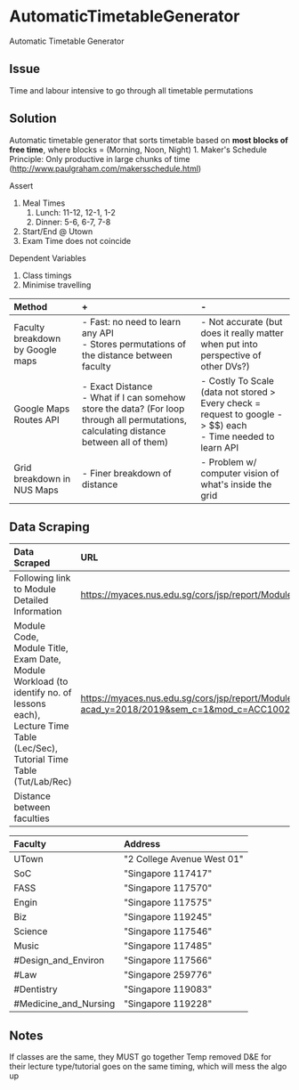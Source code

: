 # AutomaticTimetableGenerator
Automatic Timetable Generator

## Issue
Time and labour intensive to go through all timetable permutations

## Solution
Automatic timetable generator that sorts timetable based on **most blocks of free time**, where blocks = (Morning, Noon, Night)
    1. Maker's Schedule Principle: Only productive in large chunks of time (http://www.paulgraham.com/makersschedule.html)

Assert

1. Meal Times
    1. Lunch: 11-12, 12-1, 1-2
    2. Dinner: 5-6, 6-7, 7-8
2. Start/End @ Utown
3. Exam Time does not coincide

Dependent Variables
1. Class timings
2. Minimise travelling

Method| +| -
:---|:---|:---
Faculty breakdown by Google maps| - Fast: no need to learn any API <br /> - Stores permutations of the distance between faculty| - Not accurate (but does it really matter when put into perspective of other DVs?)
Google Maps Routes API| - Exact Distance <br /> - What if I can somehow store the data? (For loop through all permutations, calculating distance between all of them)| - Costly To Scale (data not stored > Every check = request to google -> $$) each <br /> - Time needed to learn API 
Grid breakdown in NUS Maps| - Finer breakdown of distance | - Problem w/ computer vision of what's inside the grid

## Data Scraping
Data Scraped| URL
:---|:---
Following link to Module Detailed Information| https://myaces.nus.edu.sg/cors/jsp/report/ModuleInfoListing.jsp|
Module Code, Module Title, Exam Date, Module Workload (to identify no. of lessons each), Lecture Time Table (Lec/Sec), Tutorial Time Table (Tut/Lab/Rec)| https://myaces.nus.edu.sg/cors/jsp/report/ModuleDetailedInfo.jsp?acad_y=2018/2019&sem_c=1&mod_c=ACC1002#TutorialTimeTable
Distance between faculties| 

Faculty|Address
:---|:---
UTown|"2 College Avenue West 01"
SoC|"Singapore 117417"
FASS|"Singapore 117570"
Engin|"Singapore 117575"
Biz|"Singapore 119245"
Science|"Singapore 117546"
Music|"Singapore 117485" 
#Design_and_Environ|"Singapore 117566"
#Law|"Singapore 259776" 
#Dentistry|"Singapore 119083"
#Medicine_and_Nursing|"Singapore 119228"

## Notes
If classes are the same, they MUST go together
Temp removed D&E for their lecture type/tutorial goes on the same timing, which will mess the algo up



